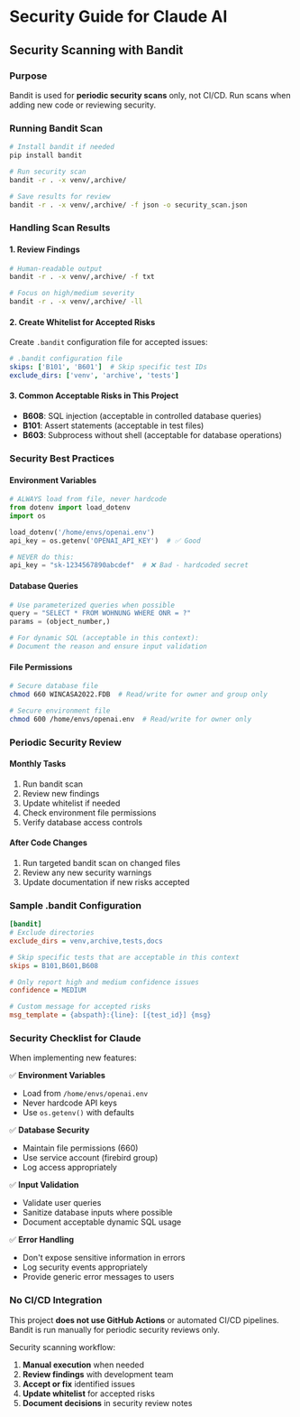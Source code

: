 # Security Guide for Claude AI

## Security Scanning with Bandit

### Purpose
Bandit is used for **periodic security scans** only, not CI/CD. Run scans when adding new code or reviewing security.

### Running Bandit Scan
```bash
# Install bandit if needed
pip install bandit

# Run security scan
bandit -r . -x venv/,archive/

# Save results for review
bandit -r . -x venv/,archive/ -f json -o security_scan.json
```

### Handling Scan Results

#### 1. Review Findings
```bash
# Human-readable output
bandit -r . -x venv/,archive/ -f txt

# Focus on high/medium severity
bandit -r . -x venv/,archive/ -ll
```

#### 2. Create Whitelist for Accepted Risks
Create `.bandit` configuration file for accepted issues:

```yaml
# .bandit configuration file
skips: ['B101', 'B601']  # Skip specific test IDs
exclude_dirs: ['venv', 'archive', 'tests']
```

#### 3. Common Acceptable Risks in This Project
- **B608**: SQL injection (acceptable in controlled database queries)
- **B101**: Assert statements (acceptable in test files)
- **B603**: Subprocess without shell (acceptable for database operations)

### Security Best Practices

#### Environment Variables
```python
# ALWAYS load from file, never hardcode
from dotenv import load_dotenv
import os

load_dotenv('/home/envs/openai.env')
api_key = os.getenv('OPENAI_API_KEY')  # ✅ Good

# NEVER do this:
api_key = "sk-1234567890abcdef"  # ❌ Bad - hardcoded secret
```

#### Database Queries
```python
# Use parameterized queries when possible
query = "SELECT * FROM WOHNUNG WHERE ONR = ?"
params = (object_number,)

# For dynamic SQL (acceptable in this context):
# Document the reason and ensure input validation
```

#### File Permissions
```bash
# Secure database file
chmod 660 WINCASA2022.FDB  # Read/write for owner and group only

# Secure environment file
chmod 600 /home/envs/openai.env  # Read/write for owner only
```

### Periodic Security Review

#### Monthly Tasks
1. Run bandit scan
2. Review new findings
3. Update whitelist if needed
4. Check environment file permissions
5. Verify database access controls

#### After Code Changes
1. Run targeted bandit scan on changed files
2. Review any new security warnings
3. Update documentation if new risks accepted

### Sample .bandit Configuration

```ini
[bandit]
# Exclude directories
exclude_dirs = venv,archive,tests,docs

# Skip specific tests that are acceptable in this context
skips = B101,B601,B608

# Only report high and medium confidence issues
confidence = MEDIUM

# Custom message for accepted risks
msg_template = {abspath}:{line}: [{test_id}] {msg}
```

### Security Checklist for Claude

When implementing new features:

✅ **Environment Variables**
- Load from `/home/envs/openai.env`
- Never hardcode API keys
- Use `os.getenv()` with defaults

✅ **Database Security**
- Maintain file permissions (660)
- Use service account (firebird group)
- Log access appropriately

✅ **Input Validation**
- Validate user queries
- Sanitize database inputs where possible
- Document acceptable dynamic SQL usage

✅ **Error Handling**
- Don't expose sensitive information in errors
- Log security events appropriately
- Provide generic error messages to users

### No CI/CD Integration

This project **does not use GitHub Actions** or automated CI/CD pipelines. Bandit is run manually for periodic security reviews only.

Security scanning workflow:
1. **Manual execution** when needed
2. **Review findings** with development team
3. **Accept or fix** identified issues
4. **Update whitelist** for accepted risks
5. **Document decisions** in security review notes